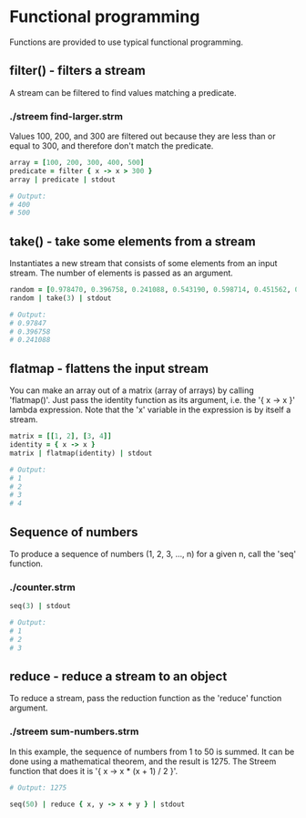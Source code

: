# Functional programming

Functions are provided to use typical functional programming.

## filter() - filters a stream

A stream can be filtered to find values matching a predicate.

### ./streem find-larger.strm

Values 100, 200, and 300 are filtered out because they are less than or equal to 300, and therefore don't match the predicate.

```ruby
array = [100, 200, 300, 400, 500]
predicate = filter { x -> x > 300 }
array | predicate | stdout

# Output:
# 400
# 500
```

## take() - take some elements from a stream

Instantiates a new stream that consists of some elements from an input stream. The number of elements is passed as an argument.

```ruby
random = [0.978470, 0.396758, 0.241088, 0.543190, 0.598714, 0.451562, 0.944703]
random | take(3) | stdout

# Output:
# 0.97847
# 0.396758
# 0.241088
```

## flatmap - flattens the input stream

You can make an array out of a matrix (array of arrays) by calling 'flatmap()'. Just pass the identity function as its argument, i.e. the '{ x -> x }' lambda expression. Note that the 'x' variable in the expression is by itself a stream.

```ruby
matrix = [[1, 2], [3, 4]]
identity = { x -> x }
matrix | flatmap(identity) | stdout

# Output:
# 1
# 2
# 3
# 4
```

## Sequence of numbers

To produce a sequence of numbers (1, 2, 3, ..., n) for a given n, call the 'seq' function.

### ./counter.strm

```ruby
seq(3) | stdout

# Output:
# 1
# 2
# 3
```

## reduce - reduce a stream to an object

To reduce a stream, pass the reduction function as the 'reduce' function argument.

### ./streem sum-numbers.strm

In this example, the sequence of numbers from 1 to 50 is summed. It can be done using a mathematical theorem, and the result is 1275. The Streem function that does it is '{ x -> x * (x + 1) / 2 }'.

```ruby
# Output: 1275

seq(50) | reduce { x, y -> x + y } | stdout
```
